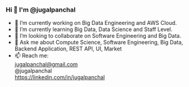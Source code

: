 ### Hi 👋 I'm @jugalpanchal

- 🔭 I’m currently working on Big Data Engineering and AWS Cloud.
- 🌱 I’m currently learning Big Data, Data Science and Staff Level.
- 👯 I’m looking to collaborate on Software Engineering and Big Data.
- 💬 Ask me about Compute Science, Software Engineering, Big Data, Backend Application, REST API, UI, Market
- 📫 Reach me:  
        jugalpanchal@gmail.com    
        @jugalpanchal         
        https://linkedin.com/in/jugalpanchal      
  
<!--
**jugalpanchal/jugalpanchal** is a ✨ _special_ ✨ repository because its `README.md` (this file) appears on your GitHub profile.

Here are some ideas to get you started:

- 🔭 I’m currently working on lead the team through technical requirements and challenges.
- 🌱 I’m currently learning ...
- 👯 I’m looking to collaborate on ...
- 🤔 I’m looking for help with ...
- 💬 Ask me about ...
- 📫 How to reach me: ...
- 😄 Pronouns: ...
- ⚡ Fun fact: ...
-->
